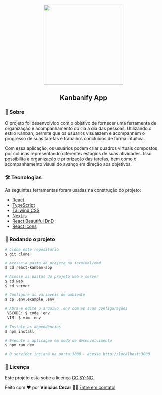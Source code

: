 <p align="center">
  <a href="https://github.com/v1nni7/react-kanban-app">
    <img src="https://media.discordapp.net/attachments/1013165623188148234/1102752388495978516/kanban.png" width="256px" />
  </a>
  
  <h2 align="center">Kanbanify App</h2>
</p>

### 📌 Sobre

O projeto foi desenvolvido com o objetivo de fornecer uma ferramenta de organização e acompanhamento do dia a dia das pessoas. Utilizando o estilo Kanban, permite que os usuários visualizem e acompanhem o progresso de suas tarefas e trabalhos concluídos de forma intuitiva.

Com essa aplicação, os usuários podem criar quadros virtuais compostos por colunas representando diferentes estágios de suas atividades. Isso possibilita a organização e priorização das tarefas, bem como o acompanhamento visual do avanço em direção aos objetivos.

### 🛠 Tecnologias

As seguintes ferramentas foram usadas na construção do projeto:

- [React](https://reactjs.org/)
- [TypeScript](https://www.typescriptlang.org/)
- [Tailwind CSS](https://tailwindcss.com/)
- [Next.js](https://nextjs.org/)
- [React Beautiful DnD](https://react-beautiful-dnd.netlify.app/?path=/story/single-vertical-list--basic)
- [React Icons](https://react-icons.github.io/react-icons/)

### 🎲 Rodando o projeto

```bash
# Clone este repositório
$ git clone

# Acesse a pasta do projeto no terminal/cmd
$ cd react-kanban-app

# Acesse as pastas do projeto web e server
$ cd web
$ cd server

# Configure as variáveis de ambiente
$ cp .env.example .env

# Abra e edite o arquivo .env com as suas configurações
 VSCODE: $ code .env
 VIM: $ vim .env

# Instale as dependências
$ npm install

# Execute a aplicação em modo de desenvolvimento
$ npm run dev

# O servidor inciará na porta:3000 - acesse http://localhost:3000
```

### 📝 Licença

Este projeto esta sobe a licença [CC BY-NC](./LICENSE).

Feito com ❤️ por **Vinicius Cezar** 👋🏽 [Entre em contato!](https://www.linkedin.com/in/vinicius-silveira-cezar/) 
